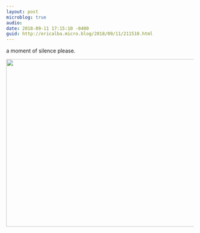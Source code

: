 ```yaml
---
layout: post
microblog: true
audio: 
date: 2018-09-11 17:15:10 -0400
guid: http://ericalba.micro.blog/2018/09/11/211510.html
---
```

a moment of silence please.

<img src="http://micro.ericalba.com/uploads/2018/7e1b6a75b6.jpg" width="600" height="450" />
